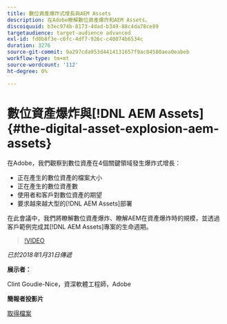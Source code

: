 ```yaml
---
title: 數位資產爆炸式增長與AEM Assets
description: 在Adobe瞭解數位資產爆炸和AEM Assets。
discoiquuid: b3ec974b-8173-4dad-b349-88c4da78ce89
targetaudience: target-audience advanced
exl-id: fd0b8f3e-c6fc-4df7-926c-c40074b6534c
duration: 3276
source-git-commit: 9a297cda953d4414131657f9ac84580aea0eabeb
workflow-type: tm+mt
source-wordcount: '112'
ht-degree: 0%

---
```


# 數位資產爆炸與[!DNL AEM Assets]{#the-digital-asset-explosion-aem-assets}

在Adobe，我們觀察到數位資產在4個關鍵領域發生爆炸式增長：

* 正在產生的數位資產的檔案大小
* 正在產生的數位資產數
* 使用者和客戶對數位資產的期望
* 要求越來越大型的[!DNL AEM Assets]部署

在此會議中，我們將瞭解數位資產爆炸、瞭解AEM在資產爆炸時的規模，並透過客戶範例完成其[!DNL AEM Assets]專案的生命週期。

>[!VIDEO](https://video.tv.adobe.com/v/21474/?quality=9)

*已於2018年1月31日傳遞*

**展示者：**

Clint Goudie-Nice，資深軟體工程師，Adobe

**簡報者投影片**

[取得檔案](assets/1+30+18+the+digital+asset+explosion+gems.pdf)
<!--
[Get back to the Overview](https://helpx.adobe.com/tw/experience-manager/kt/eseminars/gems/aem-index.html)
-->
